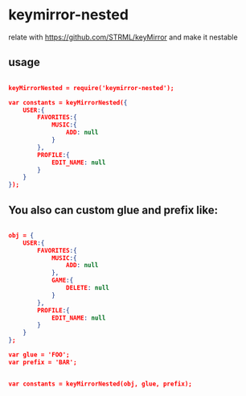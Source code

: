 # keymirror-nested
relate with https://github.com/STRML/keyMirror and make it nestable


## usage

```json

keyMirrorNested = require('keymirror-nested');

var constants = keyMirrorNested({
    USER:{
        FAVORITES:{
            MUSIC:{
                ADD: null
            }
        },
        PROFILE:{
            EDIT_NAME: null
        }
    }
});

```


## You also can custom glue and prefix like:

```json

obj = {
    USER:{
        FAVORITES:{
            MUSIC:{
                ADD: null
            },
            GAME:{
                DELETE: null
            }
        },
        PROFILE:{
            EDIT_NAME: null
        }
    }
};

var glue = 'FOO';
var prefix = 'BAR';


var constants = keyMirrorNested(obj, glue, prefix);

```